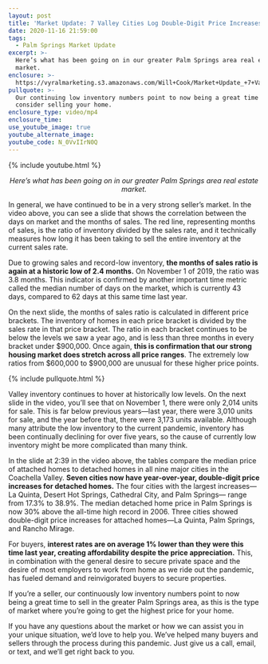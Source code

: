 ```yaml
---
layout: post
title: 'Market Update: 7 Valley Cities Log Double-Digit Price Increases'
date: 2020-11-16 21:59:00
tags:
  - Palm Springs Market Update
excerpt: >-
  Here’s what has been going on in our greater Palm Springs area real estate
  market.
enclosure: >-
  https://vyralmarketing.s3.amazonaws.com/Will+Cook/Market+Update_+7+Valley+Cities+Log+Double-Digit+Price+Increases.mp4
pullquote: >-
  Our continuing low inventory numbers point to now being a great time to
  consider selling your home.
enclosure_type: video/mp4
enclosure_time:
use_youtube_image: true
youtube_alternate_image:
youtube_code: N_0VvIIrN0Q
---
```


{% include youtube.html %}

<p style="text-align: center;"><em>Here’s what has been going on in our greater Palm Springs area real estate market.</em></p>

In general, we have continued to be in a very strong seller’s market. In the video above, you can see a slide that shows the correlation between the days on market and the months of sales. The red line, representing months of sales, is the ratio of inventory divided by the sales rate, and it technically measures how long it has been taking to sell the entire inventory at the current sales rate.&nbsp;

Due to growing sales and record-low inventory, **the months of sales ratio is again at a historic low of 2.4 months.** On November 1 of 2019, the ratio was 3.8 months. This indicator is confirmed by another important time metric called the median number of days on the market, which is currently 43 days, compared to 62 days at this same time last year.

On the next slide, the months of sales ratio is calculated in different price brackets. The inventory of homes in each price bracket is divided by the sales rate in that price bracket. The ratio in each bracket continues to be below the levels we saw a year ago, and is less than three months in every bracket under $900,000. Once again, **this is confirmation that our strong housing market does stretch across all price ranges**. The extremely low ratios from $600,000 to $900,000 are unusual for these higher price points.

{% include pullquote.html %}

Valley inventory continues to hover at historically low levels. On the next slide in the video, you’ll see that on November 1, there were only 2,014 units for sale. This is far below previous years—last year, there were 3,010 units for sale, and the year before that, there were 3,173 units available. Although many attribute the low inventory to the current pandemic, inventory has been continually declining for over five years, so the cause of currently low inventory might be more complicated than many think.&nbsp;

In the slide at 2:39 in the video above, the tables compare the median price of attached homes to detached homes in all nine major cities in the Coachella Valley. **Seven cities now have year-over-year, double-digit price increases for detached homes.** The four cities with the largest increases—La Quinta, Desert Hot Springs, Cathedral City, and Palm Springs— range from 17.3% to 38.9%. The median detached home price in Palm Springs is now 30% above the all-time high record in 2006. Three cities showed double-digit price increases for attached homes—La Quinta, Palm Springs, and Rancho Mirage.

For buyers, **interest rates are on average 1% lower than they were this time last year, creating affordability despite the price appreciation.** This, in combination with the general desire to secure private space and the desire of most employers to work from home as we ride out the pandemic, has fueled demand and reinvigorated buyers to secure properties.&nbsp;

If you’re a seller, our continuously low inventory numbers point to now being a great time to sell in the greater Palm Springs area, as this is the type of market where you’re going to get the highest price for your home.

If you have any questions about the market or how we can assist you in your unique situation, we’d love to help you. We’ve helped many buyers and sellers through the process during this pandemic. Just give us a call, email, or text, and we’ll get right back to you.